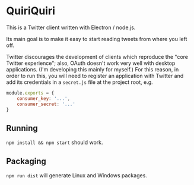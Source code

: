 # QuiriQuiri

This is a Twitter client written with Electron / node.js.

Its main goal is to make it easy to start reading tweets from
where you left off.

Twitter discourages the development of clients which reproduce
the "core Twitter experience"; also, OAuth doesn't work very
 well with desktop applications. (I'm developing this mainly
 for myself.) For this reason, in order to
run this, you will need to register an application with
Twitter and add its credentials in a `secret.js` file at the
project root, e.g.

```javascript
module.exports = {
    consumer_key: '...',
    consumer_secret: '...'
}
```

## Running

`npm install && npm start` should work.

## Packaging

`npm run dist` will generate Linux and Windows packages.